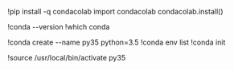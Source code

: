 !pip install -q condacolab
import condacolab
condacolab.install()

!conda --version
!which conda

!conda create --name py35 python=3.5 
!conda env list
!conda init 

!source /usr/local/bin/activate py35
